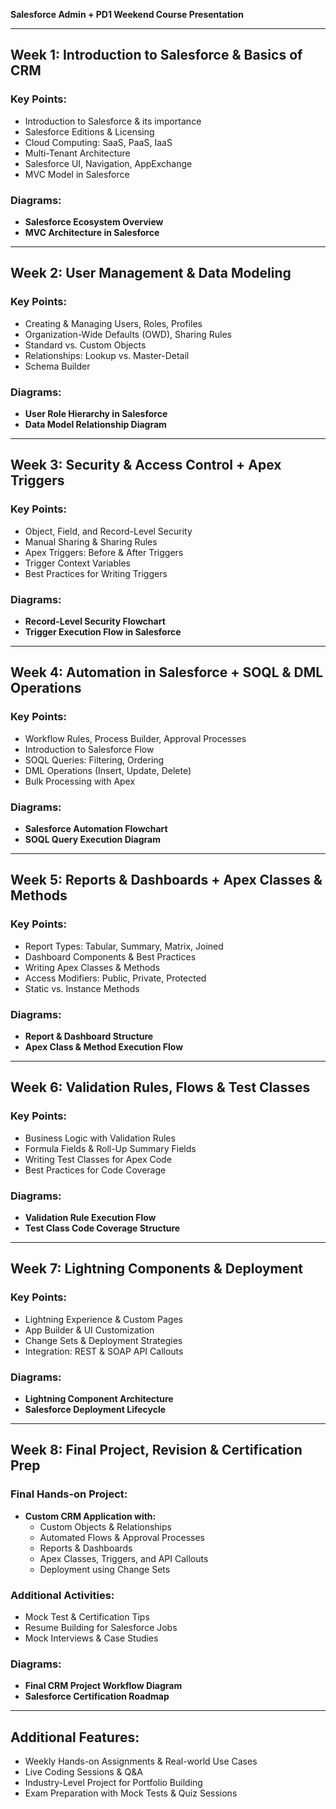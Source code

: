 **Salesforce Admin + PD1 Weekend Course Presentation**

---

## **Week 1: Introduction to Salesforce & Basics of CRM**
### **Key Points:**
- Introduction to Salesforce & its importance
- Salesforce Editions & Licensing
- Cloud Computing: SaaS, PaaS, IaaS
- Multi-Tenant Architecture
- Salesforce UI, Navigation, AppExchange
- MVC Model in Salesforce

### **Diagrams:**
- **Salesforce Ecosystem Overview**
- **MVC Architecture in Salesforce**

---

## **Week 2: User Management & Data Modeling**
### **Key Points:**
- Creating & Managing Users, Roles, Profiles
- Organization-Wide Defaults (OWD), Sharing Rules
- Standard vs. Custom Objects
- Relationships: Lookup vs. Master-Detail
- Schema Builder

### **Diagrams:**
- **User Role Hierarchy in Salesforce**
- **Data Model Relationship Diagram**

---

## **Week 3: Security & Access Control + Apex Triggers**
### **Key Points:**
- Object, Field, and Record-Level Security
- Manual Sharing & Sharing Rules
- Apex Triggers: Before & After Triggers
- Trigger Context Variables
- Best Practices for Writing Triggers

### **Diagrams:**
- **Record-Level Security Flowchart**
- **Trigger Execution Flow in Salesforce**

---

## **Week 4: Automation in Salesforce + SOQL & DML Operations**
### **Key Points:**
- Workflow Rules, Process Builder, Approval Processes
- Introduction to Salesforce Flow
- SOQL Queries: Filtering, Ordering
- DML Operations (Insert, Update, Delete)
- Bulk Processing with Apex

### **Diagrams:**
- **Salesforce Automation Flowchart**
- **SOQL Query Execution Diagram**

---

## **Week 5: Reports & Dashboards + Apex Classes & Methods**
### **Key Points:**
- Report Types: Tabular, Summary, Matrix, Joined
- Dashboard Components & Best Practices
- Writing Apex Classes & Methods
- Access Modifiers: Public, Private, Protected
- Static vs. Instance Methods

### **Diagrams:**
- **Report & Dashboard Structure**
- **Apex Class & Method Execution Flow**

---

## **Week 6: Validation Rules, Flows & Test Classes**
### **Key Points:**
- Business Logic with Validation Rules
- Formula Fields & Roll-Up Summary Fields
- Writing Test Classes for Apex Code
- Best Practices for Code Coverage

### **Diagrams:**
- **Validation Rule Execution Flow**
- **Test Class Code Coverage Structure**

---

## **Week 7: Lightning Components & Deployment**
### **Key Points:**
- Lightning Experience & Custom Pages
- App Builder & UI Customization
- Change Sets & Deployment Strategies
- Integration: REST & SOAP API Callouts

### **Diagrams:**
- **Lightning Component Architecture**
- **Salesforce Deployment Lifecycle**

---

## **Week 8: Final Project, Revision & Certification Prep**
### **Final Hands-on Project:**
- **Custom CRM Application with:**
  - Custom Objects & Relationships
  - Automated Flows & Approval Processes
  - Reports & Dashboards
  - Apex Classes, Triggers, and API Callouts
  - Deployment using Change Sets

### **Additional Activities:**
- Mock Test & Certification Tips
- Resume Building for Salesforce Jobs
- Mock Interviews & Case Studies

### **Diagrams:**
- **Final CRM Project Workflow Diagram**
- **Salesforce Certification Roadmap**

---

## **Additional Features:**
- Weekly Hands-on Assignments & Real-world Use Cases
- Live Coding Sessions & Q&A
- Industry-Level Project for Portfolio Building
- Exam Preparation with Mock Tests & Quiz Sessions
